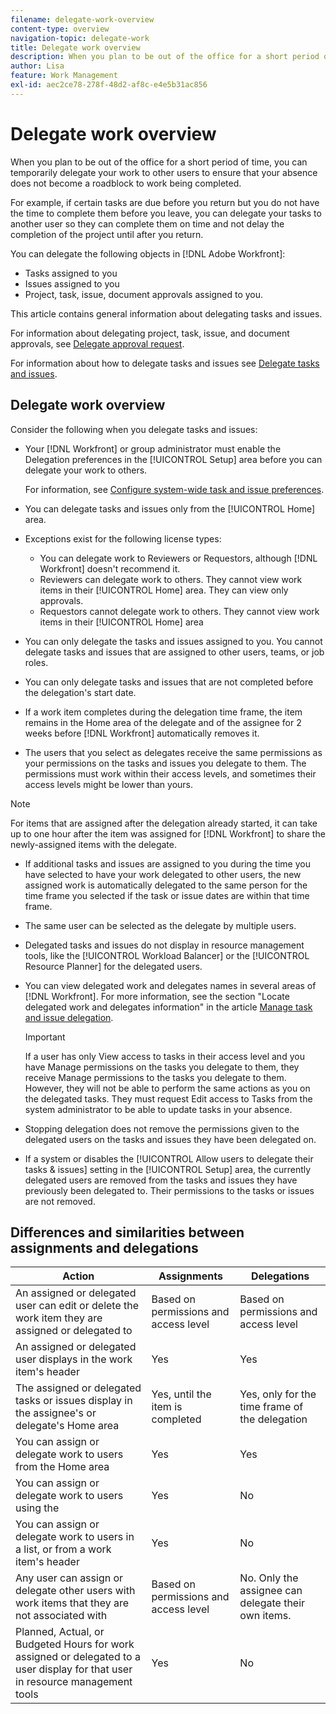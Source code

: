```yaml
---
filename: delegate-work-overview
content-type: overview
navigation-topic: delegate-work
title: Delegate work overview
description: When you plan to be out of the office for a short period of time, you can temporarily delegate your work to other users to ensure that your absence does not become a roadblock to work being completed. 
author: Lisa
feature: Work Management
exl-id: aec2ce78-278f-48d2-af8c-e4e5b31ac856
---
```

# Delegate work overview

When you plan to be out of the office for a short period of time, you can temporarily delegate your work to other users to ensure that your absence does not become a roadblock to work being completed.

For example, if certain tasks are due before you return but you do not have the time to complete them before you leave, you can delegate your tasks to another user so they can complete them on time and not delay the completion of the project until after you return.

You can delegate the following objects in [!DNL Adobe Workfront]:

<!--
  <li data-mc-conditions="QuicksilverOrClassic.Draft mode"> <p>Projects where you are designated as the Project Owner (not yet, not for the MVP)</p> </li>
  -->

* Tasks assigned to you
* Issues assigned to you
* Project, task, issue, document approvals assigned to you.

This article contains general information about delegating tasks and issues.

For information about delegating project, task, issue, and document approvals, see [Delegate approval request](../../review-and-approve-work/manage-approvals/delegate-approval-requests.md).

For information about how to delegate tasks and issues see [Delegate tasks and issues](../../manage-work/delegate-work/how-to-delegate-work.md).

## Delegate work overview

Consider the following when you delegate tasks and issues:

* Your [!DNL Workfront] or group administrator must enable the Delegation preferences in the [!UICONTROL Setup] area before you can delegate your work to others.

   For information, see [Configure system-wide task and issue preferences](../../administration-and-setup/set-up-workfront/configure-system-defaults/set-task-issue-preferences.md).
* You can delegate tasks and issues only from the [!UICONTROL Home] area.
* Exceptions exist for the following license types:

   * You can delegate work to Reviewers or Requestors, although [!DNL Workfront] doesn't recommend it.
   * Reviewers can delegate work to others. They cannot view work items in their [!UICONTROL Home] area. They can view only approvals.
   * Requestors cannot delegate work to others. They cannot view work items in their [!UICONTROL Home] area
* You can only delegate the tasks and issues assigned to you. You cannot delegate tasks and issues that are assigned to other users, teams, or job roles.
* You can only delegate tasks and issues that are not completed before the delegation's start date.
* If a work item completes during the delegation time frame, the item remains in the Home area of the delegate and of the assignee for 2 weeks before [!DNL Workfront] automatically removes it.
* The users that you select as delegates receive the same  permissions as your permissions on the tasks and issues you delegate to them. The permissions must work within their access levels, and sometimes their access levels might be lower than yours.

>[!NOTE]
>
>  For items that are assigned after the delegation already started, it can take up to one hour after the item was assigned for [!DNL Workfront] to share the newly-assigned items with the delegate.

* If additional tasks and issues are assigned to you during the time you have selected to have your work delegated to other users, the new assigned work is automatically delegated to the same person for the time frame you selected if the task or issue dates are within that time frame.
* The same user can be selected as the delegate by multiple users.
* Delegated tasks and issues do not display in resource management tools, like the [!UICONTROL Workload Balancer] or the [!UICONTROL Resource Planner] for the delegated users.
* You can view delegated work and delegates names in several areas of [!DNL Workfront]. For more information, see the section "Locate delegated work and delegates information" in the article [Manage task and issue delegation](../delegate-work/how-to-delegate-work.md).


   >[!IMPORTANT]
   >
   >  If a user has only View access to tasks in their access level and you have Manage permissions on the tasks you delegate to them, they receive Manage permissions to the tasks you delegate to them. However, they will not be able to perform the same actions as you on the delegated tasks. They must request Edit access to Tasks from the system administrator to be able to update tasks in your absence.

* Stopping delegation does not remove the permissions given to the delegated users on the tasks and issues they have been delegated on.
* If a system or  disables the [!UICONTROL Allow users to delegate their tasks & issues] setting in the [!UICONTROL Setup] area, the currently delegated users are removed from the tasks and issues they have previously been delegated to. Their permissions to the tasks or issues are not removed.

## Differences and similarities between assignments and delegations

| Action | Assignments | Delegations |
|--------------------------------------------------------------------------------------------------------------------------------|---------------------------------------|-----------------------------------------------------|
| An assigned or delegated user can edit or delete the work item they are assigned or delegated to | Based on permissions and access level | Based on permissions and access level |
| An assigned or delegated user displays in the work item's header | Yes | Yes |
| The assigned or delegated tasks or issues display in the assignee's or delegate's Home area | Yes, until the item is completed | Yes, only for the time frame of the delegation |
| You can assign or delegate work to users from the Home area | Yes | Yes |
| You can assign or delegate work to users using the | Yes | No |
| You can assign or delegate work to users in a list, or from a work item's header | Yes | No |
| Any user can assign or delegate other users with work items that they are not associated with | Based on permissions and access level | No. Only the assignee can delegate their own items. |
| Planned, Actual, or Budgeted Hours for work assigned or delegated to a user display for that user in resource management tools | Yes | No |
